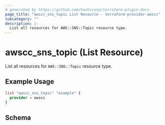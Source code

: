 ```yaml
---
# generated by https://github.com/hashicorp/terraform-plugin-docs
page_title: "awscc_sns_topic List Resource - terraform-provider-awscc"
subcategory: ""
description: |-
  List all resources for AWS::SNS::Topic resource type.
---
```


# awscc_sns_topic (List Resource)

List all resources for `AWS::SNS::Topic` resource type.

## Example Usage

```terraform
list "awscc_sns_topic" "example" {
  provider = awscc
}
```

<!-- schema generated by tfplugindocs -->
## Schema
